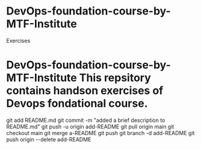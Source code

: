 # DevOps-foundation-course-by-MTF-Institute
Exercises
# DevOps-foundation-course-by-MTF-Institute This repsitory contains handson exercises of Devops fondational course.
git add README.md
git commit -m "added a brief description to README.md"
git push -u origin add-README
git pull origin main
git checkout main
git merge a-README
git push
git branch -d add-README
git push origin --delete add-README

